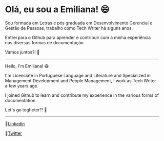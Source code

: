 # Olá, eu sou a Emiliana! :smile:

Sou formada em Letras e pós graduada em Desenvolvimento Gerencial e Gestão de Pessoas, trabalho como Tech Writer há alguns anos. 

Entrei para o Github para aprender e contribuir com a minha experiência nas diversas formas de documentação. 

Vamos juntos?! :rocket:

<hr/>

Hello, I'm Emiliana! :smile:

I'm Licenciate in Portuguese Language and Literature and Specialized in Management Development and People Management, I work as Tech Writer a few years ago.

I joined Github to learn and contribute my experience in the various forms of documentation. 

Let's go togheter?! :rocket:

<hr/>

:link:[Linkedin](https://www.linkedin.com/in/emilianadasilva/)

:hatched_chick:[Twitter](https://twitter.com/e_milianas)
